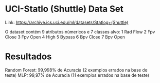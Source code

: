 # UCI-Statlo (Shuttle) Data Set

Link: https://archive.ics.uci.edu/ml/datasets/Statlog+(Shuttle)


O dataset contém 9 atributos númericos e 7 classes alvo:
1 Rad Flow
2 Fpv Close
3 Fpv Open
4 High
5 Bypass
6 Bpv Close
7 Bpv Open 

# Resultados

Random Forest: 99,998% de Acuracia (2 exemplos errados na base de teste)
MLP: 99,97% de Acuracia (11 exemplos errados na base de teste)
